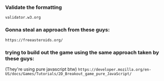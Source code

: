 ### Validate the formatting
`validator.w3.org`

### Gonna steal an approach from these guys:
`https://freeasteroids.org/`

### trying to build out the game using the same approach taken by these guys:  
(They're using pure javascript btw)
`https://developer.mozilla.org/en-US/docs/Games/Tutorials/2D_Breakout_game_pure_JavaScript/`